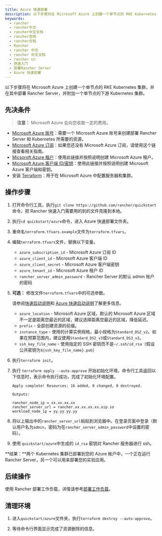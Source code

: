 ```yaml
---
title: Azure 快速部署
description: 以下步骤将在 Microsoft Azure 上创建一个单节点的 RKE Kubernetes 集群，并在其中部署 Rancher Server，并附加一个单节点的下游 Kubernetes 集群。
keywords:
  - rancher
  - rancher中文
  - rancher中文文档
  - rancher官网
  - rancher文档
  - Rancher
  - rancher 中文
  - rancher 中文文档
  - rancher cn
  - 快速入门
  - 部署Rancher Server
  - Azure 快速部署
---
```


以下步骤将在 Microsoft Azure 上创建一个单节点的 RKE Kubernetes 集群，并在其中部署 Rancher Server，并附加一个单节点的下游 Kubernetes 集群。

## 先决条件

> **注意：**
> Microsoft Azure 会向您收取一定的费用。

- [Microsoft Azure 账号](https://azure.microsoft.com/en-us/free/)：需要一个 Microsoft Azure 账号来创建部署 Rancher Server 和 Kubernetes 所需要的资源。
- [Microsoft Azure 订阅](https://docs.microsoft.com/en-us/azure/cost-management-billing/manage/create-subscription#create-a-subscription-in-the-azure-portal)：如果您还没有 Microsoft Azure 订阅，请使用这个链接查看相关指南。
- [Micsoroft Azure 租户](https://docs.microsoft.com/en-us/azure/active-directory/develop/quickstart-create-new-tenant)：使用此链接并按照说明创建 Microsoft Azure 租户。
- [Microsoft Azure 客户端 ID/密钥](https://docs.microsoft.com/en-us/azure/active-directory/develop/howto-create-service-principal-portal)：使用此链接并按照说明创建 Microsoft Azure 客户端和密钥。
- 安装 [Terraform](https://www.terraform.io/downloads.html)：用于在 Microsoft Azure 中配置服务器和集群。

## 操作步骤

1. 打开命令行工具，执行`git clone https://github.com/rancher/quickstart`命令，把 Rancher 快速入门需要用的到的文件克隆到本地。

1. 执行`cd quickstart/azure`命令，进入 Azure 快速部署文件夹。

1. 重命名`terraform.tfvars.example`文件为`terraform.tfvars`。

1. 编辑`terraform.tfvars`文件，替换以下变量。

   - `azure_subscription_id` - Microsoft Azure 订阅 ID
   - `azure_client_id` - Microsoft Azure 客户端 ID
   - `azure_client_secret` - Microsoft Azure 客户端密钥
   - `azure_tenant_id` - Microsoft Azure 租户 ID
   - `rancher_server_admin_password` - Rancher Server 的默认 admin 账户的密码

1. **可选：** 修改文件`terraform.tfvars`中的可选参数。

   请参阅[快速启动说明](https://github.com/rancher/quickstart)和 [Azure 快速启动说明](https://github.com/rancher/quickstart/tree/master/azure)了解更多信息。

   - `azure_location` - Microsoft Azure 区域，默认的 Microsoft Azure 区域不一定是距离您最近的区域，建议选择距离您最近的区域，降低延迟。
   - `prefix` - 全部创建资源的前缀。
   - `instance_type` - 使用的计算实例规格，最小规格为`Standard_DS2_v2`。如果在预算范围内，建议使用`Standard_DS2_v3`或`Standard_DS3_v2`。
   - `ssh_key_file_name` - 使用指定的 SSH 密钥而不是`~/.ssh/id_rsa`（假设公共密钥为`${ssh_key_file_name}.pub`）

1. 执行`terraform init`。

1. 执行 `terraform apply --auto-approve` 开始初始化环境，命令行工具返回以下信息时，表示命令执行成功，完成了初始化环境配置。

   ```
   Apply complete! Resources: 16 added, 0 changed, 0 destroyed.

   Outputs:

   rancher_node_ip = xx.xx.xx.xx
   rancher_server_url = rancher.xx.xx.xx.xx.xip.io
   workload_node_ip = yy.yy.yy.yy
   ```

1. 将以上输出中的`rancher_server_url`粘贴到浏览器中。在登录页面中登录（默认用户名为`admin`，密码为在`rancher_server_admin_password`中设置的密码）。

1. 使用 `quickstart/azure`中生成的 `id_rsa` 密钥对 Rancher 服务器进行 ssh。

**结果：**两个 Kubernetes 集群已部署到您的 Azure 帐户中，一个正在运行 Rancher Server，另一个可以用来部署您的实验应用。

## 后续操作

使用 Rancher 部署工作负载，详情请参考[部署工作负载](/docs/rancher2.5/quick-start-guide/workload/_index)。

## 清理环境

1. 进入`quickstart/azure`文件夹，执行`terraform destroy --auto-approve`。

1. 等待命令行界面显示完成了资源删除的信息。
